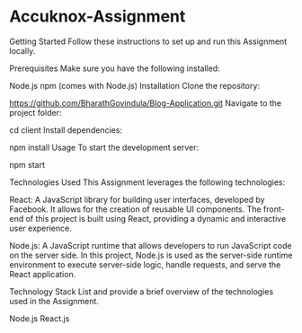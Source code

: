 # Accuknox-Assignment

Getting Started
Follow these instructions to set up and run this Assignment locally.

Prerequisites
Make sure you have the following installed:

Node.js
npm (comes with Node.js)
Installation
Clone the repository:

https://github.com/BharathGovindula/Blog-Application.git
Navigate to the project folder:

cd client
Install dependencies:

npm install
Usage
To start the development server:

npm start


Technologies Used
This Assignment leverages the following technologies:


React: A JavaScript library for building user interfaces, developed by Facebook. It allows for the creation of reusable UI components. The front-end of this project is built using React, providing a dynamic and interactive user experience.

Node.js: A JavaScript runtime that allows developers to run JavaScript code on the server side. In this project, Node.js is used as the server-side runtime environment to execute server-side logic, handle requests, and serve the React application.



Technology Stack
List and provide a brief overview of the technologies used in the Assignment.

Node.js
React.js
